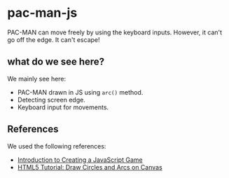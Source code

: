 # pac-man-js
PAC-MAN can move freely by using the keyboard inputs. However, it can't go off the edge. It can't escape!

## what do we see here?
We mainly see here:

- PAC-MAN drawn in JS using `arc()` method.
- Detecting screen edge.
- Keyboard input for movements.

## References
We used the following references:

- [Introduction to Creating a JavaScript Game](https://dev.to/codingwithadam/introduction-to-creating-a-javascript-game-1bof)
- [HTML5 Tutorial: Draw Circles and Arcs on Canvas](https://owlcation.com/stem/HTML5-Tutorial-Drawing-Circles-and-Arcs)
